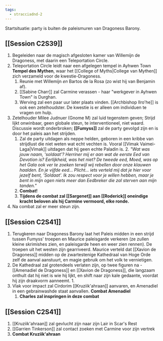```yaml
---
tags:
  - stracciadnd-2
---
```

Startsituatie: party is buiten de paleismuren van Dragoness Barony.
## [[Session C2S39]]
1. Begeleiden naar de magisch afgesloten kamer van Willemijn de Dragoness, met daarin een Teleportation Circle.
3. Teleportation Circle leidt naar een afgelegen tempel in Ayhwen Town **Tempel des Mythen**, waar het [[College of Myths|College van Mythen]] zich verzameld voor de kwestie-Dragoness.
	1. Reunie met Willemijn *en* Bartos de la Rosa (zo wist hij van Benjamin af).
	2. [[Sabine Charr]] zal Carmine verassen - haar "werkgever in Ayhwen Town" is Durghan.
	3. Werving zal een paar uur later plaats vinden. [[Archbishop Ilro'he]] is ook een zetelhoudster. De kwestie is er alleen om individuen te vragen om hulp.
4. Zetelhouder Milee Judnuer (Gnome M) zal luid tegenstem geven; Strijd lijkt onwinbaar, geen globale steun, te interventioneel, niet waard. Discussie wordt onderbroken; **[[Fumyss]]** zal de party gevolgd zijn en is door het paleis aan het strijden. 
	1. Zal de party uitdagen als neppe helden, geboren in een kribbe van strijdlust die niet weten wat echt vechten is. Vooral [[Vimak Vaimei-Laga|Vimak]] uitdagen dat hij geen echte Paladin is. 
		2. *"Wat was jouw naam, 'soldaat'? Herriner mij er aan wat de eerste Eed van Devotion is? Eerlijkheid, was het niet? De tweede eed, Moed, was op het Gala ook ver te zoeken terwijl wij rebellen door onze klauwen haalden. En je vijfde eed... Plicht... iets verteld mij dat je hier voor jezelf bent, 'Soldaat'. Ik zou respect voor je willen hebben, maar je bent in mijn ogen niets meer dan Eedbreker die zal sterven aan mijn tanden."*
	2. **Combat!**
	3. **Tijdens de combat zal [[Sargenet]] aan [[Roderick]] oneindige kracht beloven als hij Carmine vermoord, elke ronde.**
6. Na combat zal er meer steun zijn.
## [[Session C2S41]]
1. Terugkeren naar Dragoness Barony laat het Paleis midden in een strijd tussen Fumyss' troepen en Maurice paleisgarde verkeren (ze zullen kleine skrimishes zien, en paleisgarde heen en weer zien rennen). De troepen uit het westen zijn gearriveerd. Maurice verteld dat [[Xavion de Dragoness]] midden op de zwartestenige Kathedraal van Hoge Orde zelf de aanval aanstuurt, en magie gebruik om het volk te vernietigen.
2. De Kathedraal zal grotendeels verlaten zijn, op twee figuren na - [[Amenadiel de Dragoness]] en [[Xavion de Dragoness]], die langzaam onthult dat hij niet is wie hij lijkt, en shift naar zijn kale gedaante, voordat hij zijn draakvorm aanneemt. 
	1. 
3. Vlak voor impact zal Cirdorim [[Kruziik'ahraan]] aanvaren, en Amenadiel in een gebrainwashde staat aanvallen. **Combat Amenadiel**
	1. **Charles zal inspringen in deze combat**
## [[Session C2S41]]
1. [[Kruziik'ahraan]] zal gevlucht zijn naar zijn Lair in Scar's Rest
2. [[Garrien Tinkerson]] zal contact zoeken met Carmine voor zijn vertrek
3. **Combat Kruziik'ahraan**